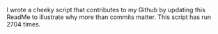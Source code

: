 I wrote a cheeky script that contributes to my Github by updating this ReadMe to illustrate why more than commits matter. This script has run 2704 times.